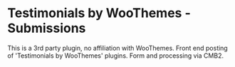 # Testimonials by WooThemes - Submissions
This is a 3rd party plugin, no affiliation with WooThemes.
Front end posting of 'Testimonials by WooThemes' plugins. Form and processing via CMB2.
